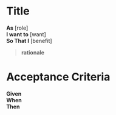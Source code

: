 Title
=====

**As** [role] <br/>
**I want to** [want] <br/>
**So That I** [benefit] <br/>
		
> **rationale** 

Acceptance Criteria
===================

**Given** 	<br/>
**When**	<br/>
**Then**  	<br/>